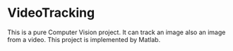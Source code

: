 # VideoTracking
This is a pure Computer Vision project. It can track an image also an image from a video. This project is implemented by Matlab.
